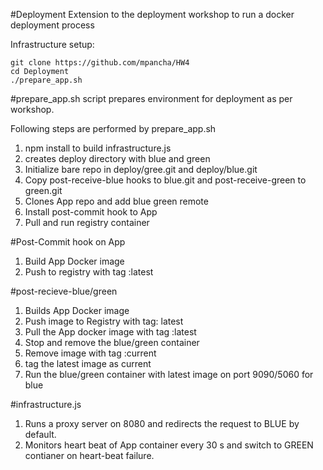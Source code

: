 #Deployment
Extension to the deployment workshop to run a docker deployment process

Infrastructure setup:

```
git clone https://github.com/mpancha/HW4
cd Deployment
./prepare_app.sh
```

#prepare_app.sh 
script prepares environment for deployment as per workshop.

Following steps are performed by prepare_app.sh
1. npm install to build infrastructure.js
2. creates deploy directory with blue and green
3. Initialize bare repo in deploy/gree.git and deploy/blue.git
4. Copy post-receive-blue hooks to blue.git and post-receive-green to green.git
5. Clones App repo and add blue green remote
6. Install post-commit hook to App
7. Pull and run registry container

#Post-Commit hook on App
1. Build App Docker image
2. Push to registry with tag :latest

#post-recieve-blue/green
1. Builds App Docker image
2. Push image to Registry with tag: latest
3. Pull the App docker image with tag :latest
4. Stop and remove the blue/green container
5. Remove image with tag :current
6. tag the latest image as current
7. Run the blue/green container with latest image on port 9090/5060 for blue

#infrastructure.js
1. Runs a proxy server on 8080 and redirects the request to BLUE by default.
2. Monitors heart beat of App container every 30 s and switch to GREEN contianer on heart-beat failure.
